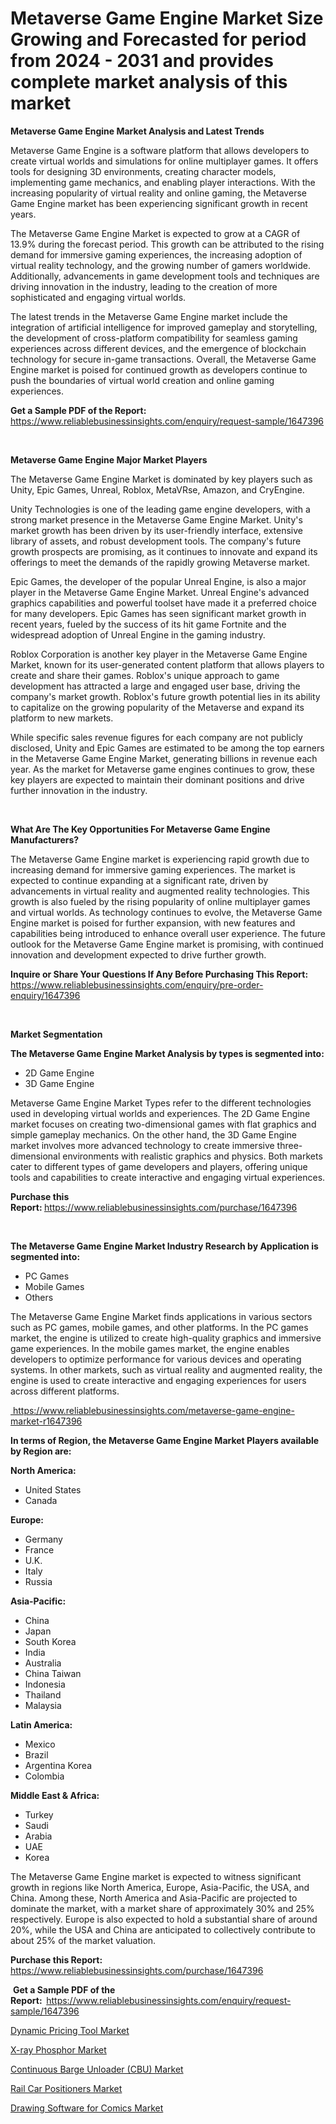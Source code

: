 <p><h1>Metaverse Game Engine Market Size Growing and Forecasted for period from 2024 - 2031 and provides complete market analysis of this market</h1></p><p><strong>Metaverse Game Engine Market Analysis and Latest Trends</strong></p>
<p><p>Metaverse Game Engine is a software platform that allows developers to create virtual worlds and simulations for online multiplayer games. It offers tools for designing 3D environments, creating character models, implementing game mechanics, and enabling player interactions. With the increasing popularity of virtual reality and online gaming, the Metaverse Game Engine market has been experiencing significant growth in recent years.</p><p>The Metaverse Game Engine Market is expected to grow at a CAGR of 13.9% during the forecast period. This growth can be attributed to the rising demand for immersive gaming experiences, the increasing adoption of virtual reality technology, and the growing number of gamers worldwide. Additionally, advancements in game development tools and techniques are driving innovation in the industry, leading to the creation of more sophisticated and engaging virtual worlds.</p><p>The latest trends in the Metaverse Game Engine market include the integration of artificial intelligence for improved gameplay and storytelling, the development of cross-platform compatibility for seamless gaming experiences across different devices, and the emergence of blockchain technology for secure in-game transactions. Overall, the Metaverse Game Engine market is poised for continued growth as developers continue to push the boundaries of virtual world creation and online gaming experiences.</p></p>
<p><strong>Get a Sample PDF of the Report:&nbsp;</strong> <a href="https://www.reliablebusinessinsights.com/enquiry/request-sample/1647396">https://www.reliablebusinessinsights.com/enquiry/request-sample/1647396</a></p>
<p>&nbsp;</p>
<p><strong>Metaverse Game Engine Major Market Players</strong></p>
<p><p>The Metaverse Game Engine Market is dominated by key players such as Unity, Epic Games, Unreal, Roblox, MetaVRse, Amazon, and CryEngine. </p><p>Unity Technologies is one of the leading game engine developers, with a strong market presence in the Metaverse Game Engine Market. Unity's market growth has been driven by its user-friendly interface, extensive library of assets, and robust development tools. The company's future growth prospects are promising, as it continues to innovate and expand its offerings to meet the demands of the rapidly growing Metaverse market.</p><p>Epic Games, the developer of the popular Unreal Engine, is also a major player in the Metaverse Game Engine Market. Unreal Engine's advanced graphics capabilities and powerful toolset have made it a preferred choice for many developers. Epic Games has seen significant market growth in recent years, fueled by the success of its hit game Fortnite and the widespread adoption of Unreal Engine in the gaming industry.</p><p>Roblox Corporation is another key player in the Metaverse Game Engine Market, known for its user-generated content platform that allows players to create and share their games. Roblox's unique approach to game development has attracted a large and engaged user base, driving the company's market growth. Roblox's future growth potential lies in its ability to capitalize on the growing popularity of the Metaverse and expand its platform to new markets.</p><p>While specific sales revenue figures for each company are not publicly disclosed, Unity and Epic Games are estimated to be among the top earners in the Metaverse Game Engine Market, generating billions in revenue each year. As the market for Metaverse game engines continues to grow, these key players are expected to maintain their dominant positions and drive further innovation in the industry.</p></p>
<p>&nbsp;</p>
<p><strong>What Are The Key Opportunities For Metaverse Game Engine Manufacturers?</strong></p>
<p><p>The Metaverse Game Engine market is experiencing rapid growth due to increasing demand for immersive gaming experiences. The market is expected to continue expanding at a significant rate, driven by advancements in virtual reality and augmented reality technologies. This growth is also fueled by the rising popularity of online multiplayer games and virtual worlds. As technology continues to evolve, the Metaverse Game Engine market is poised for further expansion, with new features and capabilities being introduced to enhance overall user experience. The future outlook for the Metaverse Game Engine market is promising, with continued innovation and development expected to drive further growth.</p></p>
<p><strong>Inquire or Share Your Questions If Any Before Purchasing This Report:</strong> <a href="https://www.reliablebusinessinsights.com/enquiry/pre-order-enquiry/1647396">https://www.reliablebusinessinsights.com/enquiry/pre-order-enquiry/1647396</a></p>
<p>&nbsp;</p>
<p><strong>Market Segmentation</strong></p>
<p><strong>The Metaverse Game Engine Market Analysis by types is segmented into:</strong></p>
<p><ul><li>2D Game Engine</li><li>3D Game Engine</li></ul></p>
<p><p>Metaverse Game Engine Market Types refer to the different technologies used in developing virtual worlds and experiences. The 2D Game Engine market focuses on creating two-dimensional games with flat graphics and simple gameplay mechanics. On the other hand, the 3D Game Engine market involves more advanced technology to create immersive three-dimensional environments with realistic graphics and physics. Both markets cater to different types of game developers and players, offering unique tools and capabilities to create interactive and engaging virtual experiences.</p></p>
<p><strong>Purchase this Report:&nbsp;</strong><a href="https://www.reliablebusinessinsights.com/purchase/1647396">https://www.reliablebusinessinsights.com/purchase/1647396</a></p>
<p>&nbsp;</p>
<p><strong>The Metaverse Game Engine Market Industry Research by Application is segmented into:</strong></p>
<p><ul><li>PC Games</li><li>Mobile Games</li><li>Others</li></ul></p>
<p><p>The Metaverse Game Engine Market finds applications in various sectors such as PC games, mobile games, and other platforms. In the PC games market, the engine is utilized to create high-quality graphics and immersive game experiences. In the mobile games market, the engine enables developers to optimize performance for various devices and operating systems. In other markets, such as virtual reality and augmented reality, the engine is used to create interactive and engaging experiences for users across different platforms.</p></p>
<p><a href="https://www.reliablebusinessinsights.com/metaverse-game-engine-market-r1647396">&nbsp;https://www.reliablebusinessinsights.com/metaverse-game-engine-market-r1647396</a></p>
<p><strong>In terms of Region, the Metaverse Game Engine Market Players available by Region are:</strong></p>
<p>
    <p> <strong> North America: </strong>
        <ul>
            <li>United States</li>
            <li>Canada</li>
        </ul>
        </p> 
    <p> <strong> Europe: </strong>
        <ul>
            <li>Germany</li>
            <li>France</li>
            <li>U.K.</li>
            <li>Italy</li>
            <li>Russia</li>
        </ul>
        </p> 
    <p> <strong> Asia-Pacific: </strong>
        <ul>
            <li>China</li>
            <li>Japan</li>
            <li>South Korea</li>
            <li>India</li>
            <li>Australia</li>
            <li>China Taiwan</li>
            <li>Indonesia</li>
            <li>Thailand</li>
            <li>Malaysia</li>
        </ul>
        </p> 
    <p> <strong> Latin America: </strong>
        <ul>
            <li>Mexico</li>
            <li>Brazil</li>
            <li>Argentina Korea</li>
            <li>Colombia</li>
        </ul>
        </p> 
    <p> <strong> Middle East & Africa: </strong>
        <ul>
            <li>Turkey</li>
            <li>Saudi</li>
            <li>Arabia</li>
            <li>UAE</li>
            <li>Korea</li>
        </ul>
    </p>
    </p>
<p><p>The Metaverse Game Engine market is expected to witness significant growth in regions like North America, Europe, Asia-Pacific, the USA, and China. Among these, North America and Asia-Pacific are projected to dominate the market, with a market share of approximately 30% and 25% respectively. Europe is also expected to hold a substantial share of around 20%, while the USA and China are anticipated to collectively contribute to about 25% of the market valuation.</p></p>
<p><strong>Purchase this Report: </strong><a href="https://www.reliablebusinessinsights.com/purchase/1647396">https://www.reliablebusinessinsights.com/purchase/1647396</a></p>
<p>&nbsp;<strong>Get a Sample PDF of the Report:&nbsp;&nbsp;</strong><a href="https://www.reliablebusinessinsights.com/enquiry/request-sample/1647396">https://www.reliablebusinessinsights.com/enquiry/request-sample/1647396</a></p>
<p><strong></strong></p>
<p><p><a href="https://github.com/seamusocallaghan/Market-Research-Report-List-1/blob/main/dynamic-pricing-tool-market.md">Dynamic Pricing Tool Market</a></p><p><a href="https://www.linkedin.com/pulse/global-x-ray-phosphor-market-focus-product-type-green-colorred-rhxff">X-ray Phosphor Market</a></p><p><a href="https://medium.com/@rosslarkin1962/continuous-barge-unloader-cbu-industry-analysis-report-its-market-size-share-trends-by-d687f6f8d45d">Continuous Barge Unloader (CBU) Market</a></p><p><a href="https://medium.com/@rosslarkin1962/global-rail-car-positioners-market-share-and-growth-opportunities-and-market-size-growing-with-a-f105d0830a33">Rail Car Positioners Market</a></p><p><a href="https://github.com/sydneyHaley871/Market-Research-Report-List-1/blob/main/drawing-software-for-comics-market.md">Drawing Software for Comics Market</a></p></p>